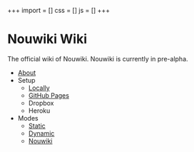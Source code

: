 +++
import = []
css = []
js = []
+++

# Nouwiki Wiki

The official wiki of Nouwiki. Nouwiki is currently in pre-alpha.

- [About]()
- Setup
  - [Locally](<Setup: Locally>)
  - [GitHub Pages](<Setup: Github>)
  - Dropbox
  - Heroku
- Modes
  - [Static](<Mode: Static>)
  - [Dynamic](<Mode: Dynamic>)
  - [Nouwiki](<Mode: Nouwiki>)
  
<!-- -->